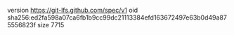 version https://git-lfs.github.com/spec/v1
oid sha256:ed2fa598a07ca6fb1b9cc99dc21113384efd163672497e63b0d49a875556823f
size 7715
